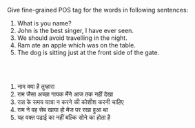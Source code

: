 Give fine-grained POS tag for the words in following sentences:
<br/>
1. What is you name?
2. John is the best singer, I have ever seen.
3. We should avoid travelling in the night.
4. Ram ate an apple which was on the table.
5. The dog is sitting just at the front side of the gate.


<br/>
<br/>


1. नाम क्या है तुम्हारा
2. राम जैसा अच्छा गायक मैंने आज तक नहीं देखा
3. रात के समय यात्रा न करने की कोशीश करनी चाहिए
4. राम ने वह सेब खाया हो मेज पर रखा हुआ था
5. यह वक्त पढाई का नहीं बल्कि सोने का होता है

